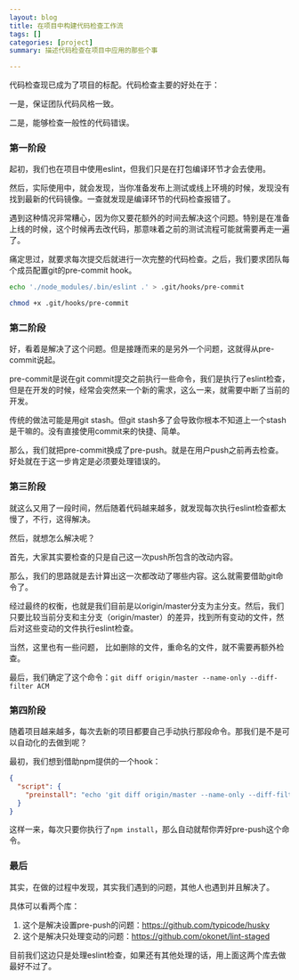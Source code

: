 ```yaml
---
layout: blog
title: 在项目中构建代码检查工作流
tags: []
categories: [project]
summary: 描述代码检查在项目中应用的那些个事

---
```


代码检查现已成为了项目的标配。代码检查主要的好处在于：

一是，保证团队代码风格一致。

二是，能够检查一般性的代码错误。

### 第一阶段

起初，我们也在项目中使用eslint，但我们只是在打包编译环节才会去使用。

然后，实际使用中，就会发现，当你准备发布上测试或线上环境的时候，发现没有找到最新的代码镜像。一查就发现是编译环节的代码检查报错了。

遇到这种情况非常糟心，因为你又要花额外的时间去解决这个问题。特别是在准备上线的时候，这个时候再去改代码，那意味着之前的测试流程可能就需要再走一遍了。

痛定思过，就要求每次提交后就进行一次完整的代码检查。之后，我们要求团队每个成员配置git的pre-commit hook。

```bash
echo './node_modules/.bin/eslint .' > .git/hooks/pre-commit

chmod +x .git/hooks/pre-commit
```

### 第二阶段

好，看着是解决了这个问题。但是接踵而来的是另外一个问题，这就得从pre-commit说起。

pre-commit是说在git commit提交之前执行一些命令，我们是执行了eslint检查，但是在开发的时候，经常会突然来一个新的需求，这么一来，就需要中断了当前的开发。

传统的做法可能是用git stash。但git stash多了会导致你根本不知道上一个stash是干嘛的。没有直接使用commit来的快捷、简单。

那么，我们就把pre-commit换成了pre-push。就是在用户push之前再去检查。好处就在于这一步肯定是必须要处理错误的。

### 第三阶段

就这么又用了一段时间，然后随着代码越来越多，就发现每次执行eslint检查都太慢了，不行，这得解决。

然后，就想怎么解决呢？

首先，大家其实要检查的只是自己这一次push所包含的改动内容。

那么，我们的思路就是去计算出这一次都改动了哪些内容。这么就需要借助git命令了。

经过最终的权衡，也就是我们目前是以origin/master分支为主分支。然后，我们只要比较当前分支和主分支（origin/master）的差异，找到所有变动的文件，然后对这些变动的文件执行eslint检查。

当然，这里也有一些问题， 比如删除的文件，重命名的文件，就不需要再额外检查。

最后，我们确定了这个命令：`git diff origin/master --name-only --diff-filter ACM`

### 第四阶段

随着项目越来越多，每次去新的项目都要自己手动执行那段命令。那我们是不是可以自动化的去做到呢？

最初，我们想到借助npm提供的一个hook：

```json
{
  "script": {
    "preinstall": "echo 'git diff origin/master --name-only --diff-filter ACM | egrep -i '\\.(js|vue)$' | xargs ./node_modules/.bin/eslint' > .git/hooks/pre-push && chmod +x .git/hooks/pre-push"
  }
}
```

这样一来，每次只要你执行了`npm install`，那么自动就帮你弄好pre-push这个命令。

### 最后

其实，在做的过程中发现，其实我们遇到的问题，其他人也遇到并且解决了。

具体可以看两个库：

1. 这个是解决设置pre-push的问题：<https://github.com/typicode/husky>
1. 这个是解决只处理变动的问题：<https://github.com/okonet/lint-staged>

目前我们这边只是处理eslint检查，如果还有其他处理的话，用上面这两个库去做最好不过了。

